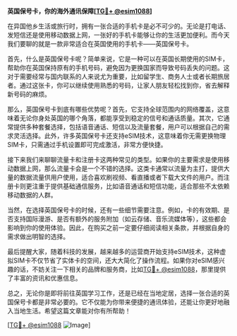 **英国保号卡，你的海外通讯保障[[TG💪+ @esim1088](https://t.me/s/esim1088)]**

在异国他乡生活或旅行时，拥有一张合适的手机卡是必不可少的。无论是打电话、发短信还是使用移动数据上网，一张好的手机卡能够让你的生活更加便利。而今天我们要聊的就是一款非常适合在英国使用的手机卡——英国保号卡。

首先，什么是英国保号卡呢？简单来说，它是一种可以在英国长期使用的SIM卡，帮助你在英国保持原有的手机号码，避免因为更换国家而导致号码丢失的问题。这对于需要经常与国内联系的人来说尤为重要，比如留学生、商务人士或者长期旅居者。通过这张卡，你可以继续使用熟悉的号码，让家人朋友轻松找到你，省去解释新号码的麻烦。

那么，英国保号卡到底有哪些优势呢？首先，它支持全球范围内的网络覆盖，这意味着无论你身处英国的哪个角落，都能享受到稳定的信号和通话质量。其次，它通常提供多种套餐选择，包括语音通话、短信以及流量套餐，用户可以根据自己的需求灵活选择。此外，许多英国保号卡还支持eSIM技术，这意味着你无需更换物理SIM卡，只需通过手机设置即可完成激活，非常方便快捷。

接下来我们来聊聊流量卡和注册卡这两种常见的类型。如果你的主要需求是使用移动数据上网，那么流量卡会是一个不错的选择。这类卡通常以流量为主打，提供大量的数据流量供用户使用，适合喜欢刷视频、看直播或者下载大文件的用户。而注册卡则更注重于提供基础通信服务，比如语音通话和短信功能，适合那些不太依赖移动数据的人群。

当然，在选择英国保号卡的时候，还有一些细节需要注意。例如，卡的有效期、是否支持国际漫游、是否有额外的服务附加（如云存储、音乐流媒体等），这些都会影响到你的使用体验。因此，在购买之前一定要仔细阅读相关条款，并根据自身的需求做出明智的选择。

最后提醒大家，随着科技的发展，越来越多的运营商开始支持eSIM技术，这种虚拟SIM卡不仅节省了实体卡的空间，还大大简化了操作流程。如果你对eSIM感兴趣的话，不妨关注一下相关的品牌和服务商，比如[TG💪+ @esim1088](https://t.me/s/esim1088)，那里提供了丰富的资讯和优惠信息。

总之，无论你是即将前往英国学习工作，还是已经在当地定居，选择一张合适的英国保号卡都是非常必要的。它不仅能为你带来便捷的通讯体验，还能让你更好地融入当地生活。希望这篇文章能对你有所帮助！

[[TG💪+ @esim1088](https://t.me/s/esim1088) ![Image](https://i.postimg.cc/4NQfJmqS/Snipaste-2025-05-13-00-14-12.png)]